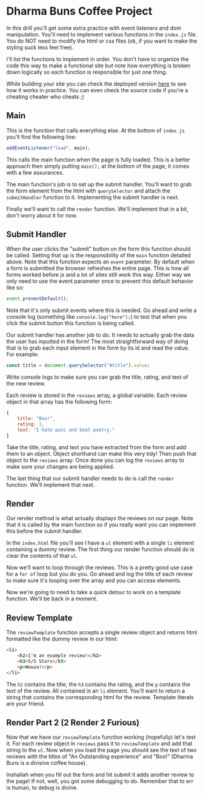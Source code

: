 # Dharma Buns Coffee Project
In this drill you'll get some extra practice with event listeners and dom manipulation. You'll need to implement various functions in the `index.js` file. You do NOT need to modify the html or css files (ok, if you want to make the styling suck less feel free).

I'll list the functions to implement in order. You don't have to organize the code this way to make a functional site but note how everything is broken down logically so each function is responsible for just one thing.

While building your site you can check the deployed version [here](https://assert-justice.github.io/dharma_buns_site/) to see how it works in practice. You can even check the source code if you're a cheating cheater who cheats ;)

## Main
This is the function that calls everything else. At the bottom of `index.js` you'll find the following line:
```js
addEventListener("load", main);
```
This calls the main function when the page is fully loaded. This is a better approach then simply putting `main();` at the bottom of the page, it comes with a few assurances.

The main function's job is to set up the submit handler. You'll want to grab the form element from the html with `querySelector` and attach the `submitHandler` function to it. Implementing the submit handler is next.

Finally we'll want to call the `render` function. We'll implement that in a bit, don't worry about it for now.

## Submit Handler
When the user clicks the "submit" button on the form this function should be called. Setting that up is the responsibility of the `main` function detailed above. Note that this function expects an `event` parameter. By default when a form is submitted the browser refreshes the entire page. This is how all forms worked before js and a lot of sites still work this way. Either way we only need to use the event parameter once to prevent this default behavior like so:

```js
event.preventDefault();
```

Note that it's only submit events where this is needed. Go ahead and write a console log (something like `console.log("here");`) to test that when you click the submit button this function is being called.

Our submit handler has another job to do. It needs to actually grab the data the user has inputted in the form! The most straightforward way of doing that is to grab each input element in the form by its id and read the value. For example:

```js
const title = document.querySelector("#title").value;
```

Write console logs to make sure you can grab the title, rating, and text of the new review.

Each review is stored in the `reviews` array, a global variable. Each review object in that array has the following form:

```js
{
    title: "Boo!",
    rating: 1,
    text: "I hate puns and beat poetry."
}
```

Take the title, rating, and text you have extracted from the form and add them to an object. Object shorthand can make this very tidy! Then push that object to the `reviews` array. Once done you can log the `reviews` array to make sure your changes are being applied.

The last thing that our submit handler needs to do is call the `render` function. We'll implement that next.

## Render
Our render method is what actually displays the reviews on our page. Note that it is called by the main function so if you really want you can implement this before the submit handler.

In the `index.html` file you'll see I have a `ul` element with a single `li` element containing a dummy review. The first thing our render function should do is clear the contents of that `ul`.

Now we'll want to loop through the reviews. This is a pretty good use case for a `for of` loop but you do you. Go ahead and log the title of each review to make sure it's looping over the array and you can access elements.

Now we're going to need to take a quick detour to work on a template function. We'll be back in a moment.

## Review Template
The `reviewTemplate` function accepts a single review object and returns html formatted like the dummy review in our html:

```html
<li>
    <h2>I'm an example review!</h2>
    <h3>5/5 Stars</h3>
    <p>Wowza!</p>
</li>
```

The `h2` contains the title, the `h3` contains the rating, and the `p` contains the text of the review. All contained in an `li` element. You'll want to return a string that contains the corresponding html for the review. Template literals are your friend.

## Render Part 2 (2 Render 2 Furious)
Now that we have our `reviewTemplate` function working (hopefully) let's test it. For each review object in `reviews` pass it to `reviewTemplate` and add that string to the `ul`. Now when you load the page you should see the text of two reviews with the titles of "An Outstanding experience" and "Boo!" (Dharma Buns is a divisive coffee house).

Inshallah when you fill out the form and hit submit it adds another review to the page! If not, well, you got some debugging to do. Remember that to err is human, to debug is divine.